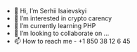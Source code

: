 - 👋 Hi, I’m Serhii Isaievskyi
- 👀 I’m interested in crypto carency
- 🌱 I’m currently learning PHP
- 💞️ I’m looking to collaborate on ...
- 📫 How to reach me - +1 850 38 12 6 45

<!---
ISergeyV/ISergeyV is a ✨ special ✨ repository because its `README.md` (this file) appears on your GitHub profile.
You can click the Preview link to take a look at your changes.
--->
